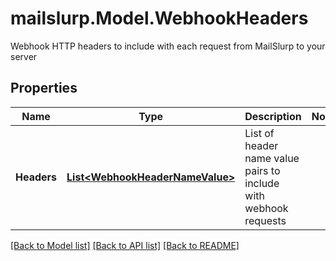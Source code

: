 # mailslurp.Model.WebhookHeaders
Webhook HTTP headers to include with each request from MailSlurp to your server

## Properties

Name | Type | Description | Notes
------------ | ------------- | ------------- | -------------
**Headers** | [**List&lt;WebhookHeaderNameValue&gt;**](WebhookHeaderNameValue) | List of header name value pairs to include with webhook requests | 

[[Back to Model list]](../README#documentation-for-models) [[Back to API list]](../README#documentation-for-api-endpoints) [[Back to README]](../README)

